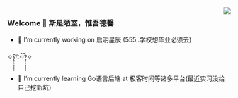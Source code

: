 <img align="right" src="https://github-readme-stats.vercel.app/api?username=aideyisu&show_icons=true&text_color=718096&hide_title=true" />


### Welcome 👋  斯是陋室，惟吾德馨


- 🔭 I’m currently working on 启明星辰 (555..学校想毕业必须去)

✧ʕ̢̣̣̣̣̩̩̩̩·͡˔·ོɁ̡̣̣̣̣̩̩̩̩✧

- 🌱 I’m currently learning Go语言后端 at 极客时间等诸多平台(最近实习没给自己挖新坑)
  
<!--
**aideyisu/aideyisu** is a ✨ _special_ ✨ repository because its `README.md` (this file) appears on your GitHub profile.

Here are some ideas to get you started:

- 🔭 I’m currently working on ...
- 🌱 I’m currently learning ...
- 👯 I’m looking to collaborate on ...
- 🤔 I’m looking for help with ...
- 💬 Ask me about ...
- 📫 How to reach me: ...
- 😄 Pronouns: ...
- ⚡ Fun fact: ...
-->
